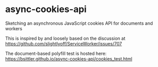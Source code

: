 # async-cookies-api
Sketching an asynchronous JavaScript cookies API for documents and workers

This is inspired by and loosely based on the discussion at https://github.com/slightlyoff/ServiceWorker/issues/707

The document-based polyfill test is hosted here: https://bsittler.github.io/async-cookies-api/cookies_test.html
